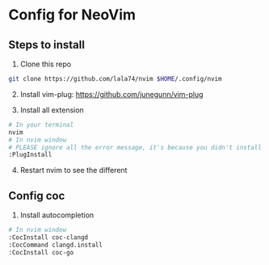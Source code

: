 # Config for NeoVim

## Steps to install

1. Clone this repo

```Bash
git clone https://github.com/lala74/nvim $HOME/.config/nvim
```

2. Install vim-plug: https://github.com/junegunn/vim-plug

3. Install all extension

```bash
# In your terminal
nvim
# In nvim window
# PLEASE ignore all the error message, it's because you didn't install all plugins yet !!!!
:PlugInstall
```

4. Restart nvim to see the different

## Config coc

1. Install autocompletion

```bash
# In nvim window
:CocInstall coc-clangd
:CocCommand clangd.install
:CocInstall coc-go
```
